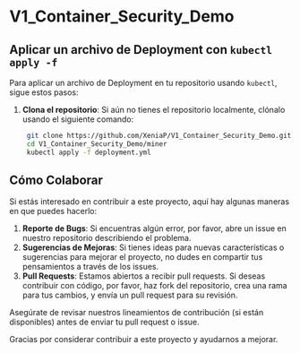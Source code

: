 # V1_Container_Security_Demo

## Aplicar un archivo de Deployment con `kubectl apply -f`

Para aplicar un archivo de Deployment en tu repositorio usando `kubectl`, sigue estos pasos:

1. **Clona el repositorio**: Si aún no tienes el repositorio localmente, clónalo usando el siguiente comando:
   ```bash
    git clone https://github.com/XeniaP/V1_Container_Security_Demo.git
    cd V1_Container_Security_Demo/miner
    kubectl apply -f deployment.yml

## Cómo Colaborar

Si estás interesado en contribuir a este proyecto, aquí hay algunas maneras en que puedes hacerlo:

1. **Reporte de Bugs**: Si encuentras algún error, por favor, abre un issue en nuestro repositorio describiendo el problema.
2. **Sugerencias de Mejoras**: Si tienes ideas para nuevas características o sugerencias para mejorar el proyecto, no dudes en compartir tus pensamientos a través de los issues.
3. **Pull Requests**: Estamos abiertos a recibir pull requests. Si deseas contribuir con código, por favor, haz fork del repositorio, crea una rama para tus cambios, y envía un pull request para su revisión.

Asegúrate de revisar nuestros lineamientos de contribución (si están disponibles) antes de enviar tu pull request o issue.

Gracias por considerar contribuir a este proyecto y ayudarnos a mejorar.
